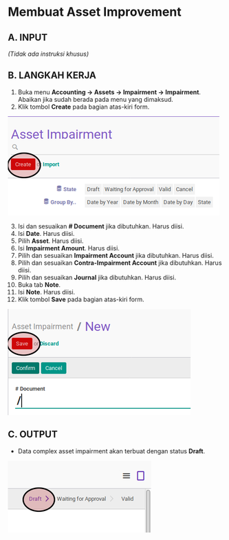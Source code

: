 # Membuat Asset Improvement

## A. INPUT

*(Tidak ada instruksi khusus)*

## B. LANGKAH KERJA

1. Buka menu **Accounting -> Assets -> Impairment -> Impairment**. Abaikan jika sudah berada pada menu yang dimaksud.
2. Klik tombol **Create** pada bagian atas-kiri form.

![](../../img/asset-impairment/tombol-create.png)

3. Isi dan sesuaikan **# Document** jika dibutuhkan. Harus diisi.
4. Isi **Date**. Harus diisi.
5. Pilih **Asset**. Harus diisi.
6. Isi **Impairment Amount**. Harus diisi.
7. Pilih dan sesuaikan **Impairment Account** jika dibutuhkan. Harus diisi.
8. Pilih dan sesuaikan **Contra-Impairment Account** jika dibutuhkan. Harus diisi.
9. Pilih dan sesuaikan **Journal** jika dibutuhkan. Harus diisi.
10. Buka tab **Note**.
11. Isi **Note**. Harus diisi.
12. Klik tombol **Save** pada bagian atas-kiri form.

![](../../img/asset-impairment/tombol-simpan.png)

## C. OUTPUT

* Data complex asset impairment akan terbuat dengan status **Draft**.

![](../../img/asset-impairment/status-draft.png)
